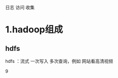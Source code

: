 

日志 访问  收集 

# 1.hadoop组成

## hdfs

hdfs ：流式  一次写入 多次查询，例如 网站看高清视频















































9
